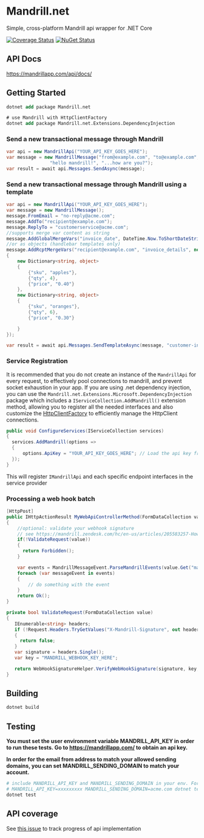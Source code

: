 # Mandrill.net

Simple, cross-platform Mandrill api wrapper for .NET Core

[![Coverage Status](https://coveralls.io/repos/github/feinoujc/Mandrill.net/badge.svg?branch=main)](https://coveralls.io/github/feinoujc/Mandrill.net?branch=main)
<a href="http://www.nuget.org/packages/Mandrill.net/"><img src="https://img.shields.io/nuget/v/Mandrill.net.svg" title="NuGet Status"></a>

## API Docs

https://mandrillapp.com/api/docs/

## Getting Started

```ps
dotnet add package Mandrill.net

# use Mandrill with HttpClientFactory
dotnet add package Mandrill.net.Extensions.DependencyInjection
```


### Send a new transactional message through Mandrill

```cs
var api = new MandrillApi("YOUR_API_KEY_GOES_HERE");
var message = new MandrillMessage("from@example.com", "to@example.com",
                "hello mandrill!", "...how are you?");
var result = await api.Messages.SendAsync(message);
```

### Send a new transactional message through Mandrill using a template

```cs
var api = new MandrillApi("YOUR_API_KEY_GOES_HERE");
var message = new MandrillMessage();
message.FromEmail = "no-reply@acme.com";
message.AddTo("recipient@example.com");
message.ReplyTo = "customerservice@acme.com";
//supports merge var content as string
message.AddGlobalMergeVars("invoice_date", DateTime.Now.ToShortDateString());
//or as objects (handlebar templates only)
message.AddRcptMergeVars("recipient@example.com", "invoice_details", new[]
{
    new Dictionary<string, object>
    {
        {"sku", "apples"},
        {"qty", 4},
        {"price", "0.40"}
    },
    new Dictionary<string, object>
    {
        {"sku", "oranges"},
        {"qty", 6},
        {"price", "0.30"}

    }
});

var result = await api.Messages.SendTemplateAsync(message, "customer-invoice");

```


### Service Registration

It is recommended that you do not create an instance of the `MandrillApi` for every request, to effectively pool connections to mandrill, and prevent socket exhaustion in your app. If you are using .net dependency injection, you can use the `Mandrill.net.Extensions.Microsoft.DependencyInjection` package which includes a `IServiceCollection.AddMandrill()` extension method, allowing you to register all the needed interfaces and also customize the [HttpClientFactory](https://docs.microsoft.com/en-us/dotnet/architecture/microservices/implement-resilient-applications/use-httpclientfactory-to-implement-resilient-http-requests) to efficiently manage the HttpClient connections.

```cs
public void ConfigureServices(IServiceCollection services)
{
  services.AddMandrill(options =>
  {
      options.ApiKey = "YOUR_API_KEY_GOES_HERE"; // Load the api key from configuration
  });
}
```

This will register `IMandrillApi` and each specific endpoint interfaces in the service provider


### Processing a web hook batch

```cs
[HttpPost]
public IHttpActionResult MyWebApiControllerMethod(FormDataCollection value)
{
    //optional: validate your webhook signature
    // see https://mandrill.zendesk.com/hc/en-us/articles/205583257-How-to-Authenticate-Webhook-Requests
    if(!ValidateRequest(value))
    {
      return Forbidden();
    }

    var events = MandrillMessageEvent.ParseMandrillEvents(value.Get("mandrill_events"));
    foreach (var messageEvent in events)
    {
        // do something with the event
    }
    return Ok();
}

private bool ValidateRequest(FormDataCollection value)
{
   IEnumerable<string> headers;
   if (!Request.Headers.TryGetValues("X-Mandrill-Signature", out headers))
   {
     return false;
   }
   var signature = headers.Single();
   var key = "MANDRILL_WEBHOOK_KEY_HERE";

   return WebHookSignatureHelper.VerifyWebHookSignature(signature, key, Request.RequestUri, value.ReadAsNameValueCollection());
}
```

## Building

```sh
dotnet build
```

## Testing

**You must set the user environment variable MANDRILL_API_KEY in order to run these tests. Go to https://mandrillapp.com/ to obtain an api key.**

**In order for the email from address to match your allowed sending domains, you can set MANDRILL_SENDING_DOMAIN to match your account.**

```sh
# include MANDRILL_API_KEY and MANDRILL_SENDING_DOMAIN in your env. For example:
# MANDRILL_API_KEY=xxxxxxxxx MANDRILL_SENDING_DOMAIN=acme.com dotnet test tests
dotnet test
```

## API coverage

See [this issue](https://github.com/feinoujc/Mandrill.net/issues/1) to track progress of api implementation
